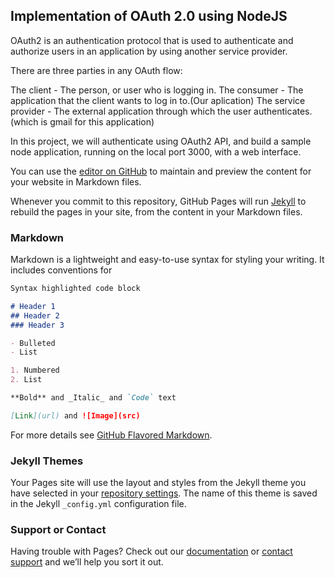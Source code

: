 ## Implementation of OAuth 2.0 using NodeJS

OAuth2 is an authentication protocol that is used to authenticate and authorize users in an application by using another service provider.

There are three parties in any OAuth flow:

The client - The person, or user who is logging in.
The consumer - The application that the client wants to log in to.(Our aplication)
The service provider - The external application through which the user authenticates. (which is gmail for this application)

In this project, we will authenticate using OAuth2 API, and build a sample node application, running on the local port 3000, with a web interface.








You can use the [editor on GitHub](https://github.com/Jyotiprav/OAuth-tutorial/edit/master/index.md) to maintain and preview the content for your website in Markdown files.

Whenever you commit to this repository, GitHub Pages will run [Jekyll](https://jekyllrb.com/) to rebuild the pages in your site, from the content in your Markdown files.

### Markdown

Markdown is a lightweight and easy-to-use syntax for styling your writing. It includes conventions for

```markdown
Syntax highlighted code block

# Header 1
## Header 2
### Header 3

- Bulleted
- List

1. Numbered
2. List

**Bold** and _Italic_ and `Code` text

[Link](url) and ![Image](src)
```

For more details see [GitHub Flavored Markdown](https://guides.github.com/features/mastering-markdown/).

### Jekyll Themes

Your Pages site will use the layout and styles from the Jekyll theme you have selected in your [repository settings](https://github.com/Jyotiprav/OAuth-tutorial/settings). The name of this theme is saved in the Jekyll `_config.yml` configuration file.

### Support or Contact

Having trouble with Pages? Check out our [documentation](https://help.github.com/categories/github-pages-basics/) or [contact support](https://github.com/contact) and we’ll help you sort it out.
